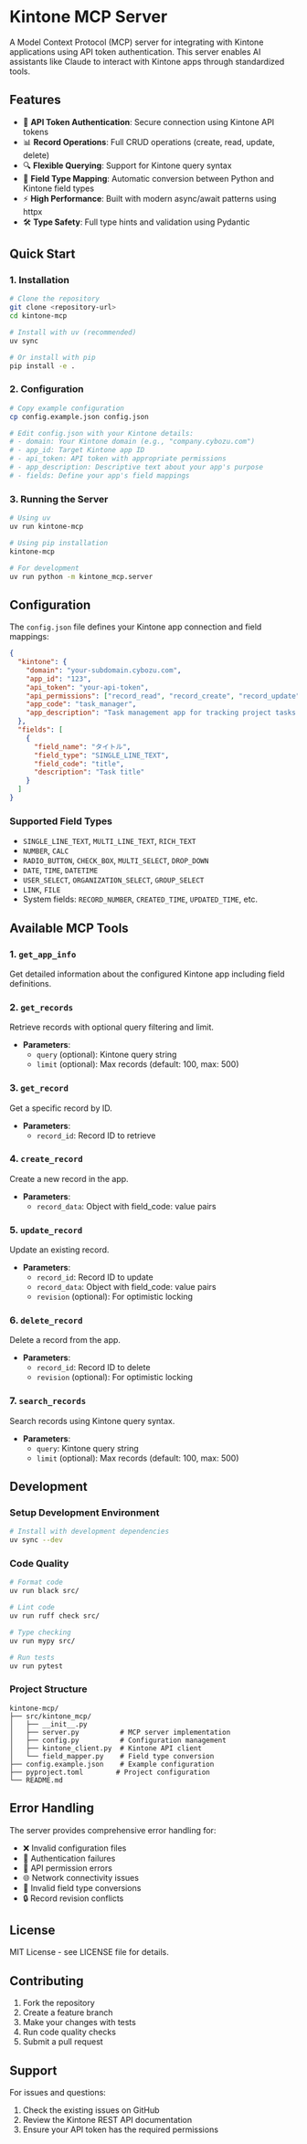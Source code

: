 # Kintone MCP Server

A Model Context Protocol (MCP) server for integrating with Kintone applications using API token authentication. This server enables AI assistants like Claude to interact with Kintone apps through standardized tools.

## Features

- 🔐 **API Token Authentication**: Secure connection using Kintone API tokens
- 📊 **Record Operations**: Full CRUD operations (create, read, update, delete)
- 🔍 **Flexible Querying**: Support for Kintone query syntax
- 🎯 **Field Type Mapping**: Automatic conversion between Python and Kintone field types
- ⚡ **High Performance**: Built with modern async/await patterns using httpx
- 🛠️ **Type Safety**: Full type hints and validation using Pydantic

## Quick Start

### 1. Installation

```bash
# Clone the repository
git clone <repository-url>
cd kintone-mcp

# Install with uv (recommended)
uv sync

# Or install with pip
pip install -e .
```

### 2. Configuration

```bash
# Copy example configuration
cp config.example.json config.json

# Edit config.json with your Kintone details:
# - domain: Your Kintone domain (e.g., "company.cybozu.com")
# - app_id: Target Kintone app ID
# - api_token: API token with appropriate permissions
# - app_description: Descriptive text about your app's purpose
# - fields: Define your app's field mappings
```

### 3. Running the Server

```bash
# Using uv
uv run kintone-mcp

# Using pip installation
kintone-mcp

# For development
uv run python -m kintone_mcp.server
```

## Configuration

The `config.json` file defines your Kintone app connection and field mappings:

```json
{
  "kintone": {
    "domain": "your-subdomain.cybozu.com",
    "app_id": "123", 
    "api_token": "your-api-token",
    "api_permissions": ["record_read", "record_create", "record_update", "record_delete"],
    "app_code": "task_manager",
    "app_description": "Task management app for tracking project tasks and progress"
  },
  "fields": [
    {
      "field_name": "タイトル",
      "field_type": "SINGLE_LINE_TEXT", 
      "field_code": "title",
      "description": "Task title"
    }
  ]
}
```

### Supported Field Types

- `SINGLE_LINE_TEXT`, `MULTI_LINE_TEXT`, `RICH_TEXT`
- `NUMBER`, `CALC`
- `RADIO_BUTTON`, `CHECK_BOX`, `MULTI_SELECT`, `DROP_DOWN`
- `DATE`, `TIME`, `DATETIME`
- `USER_SELECT`, `ORGANIZATION_SELECT`, `GROUP_SELECT`
- `LINK`, `FILE`
- System fields: `RECORD_NUMBER`, `CREATED_TIME`, `UPDATED_TIME`, etc.

## Available MCP Tools

### 1. `get_app_info`
Get detailed information about the configured Kintone app including field definitions.

### 2. `get_records`
Retrieve records with optional query filtering and limit.
- **Parameters**: 
  - `query` (optional): Kintone query string
  - `limit` (optional): Max records (default: 100, max: 500)

### 3. `get_record` 
Get a specific record by ID.
- **Parameters**:
  - `record_id`: Record ID to retrieve

### 4. `create_record`
Create a new record in the app.
- **Parameters**:
  - `record_data`: Object with field_code: value pairs

### 5. `update_record`
Update an existing record.
- **Parameters**:
  - `record_id`: Record ID to update
  - `record_data`: Object with field_code: value pairs
  - `revision` (optional): For optimistic locking

### 6. `delete_record`
Delete a record from the app.
- **Parameters**:
  - `record_id`: Record ID to delete
  - `revision` (optional): For optimistic locking

### 7. `search_records`
Search records using Kintone query syntax.
- **Parameters**:
  - `query`: Kintone query string
  - `limit` (optional): Max records (default: 100, max: 500)

## Development

### Setup Development Environment

```bash
# Install with development dependencies
uv sync --dev
```

### Code Quality

```bash
# Format code
uv run black src/

# Lint code  
uv run ruff check src/

# Type checking
uv run mypy src/

# Run tests
uv run pytest
```

### Project Structure

```
kintone-mcp/
├── src/kintone_mcp/
│   ├── __init__.py
│   ├── server.py          # MCP server implementation
│   ├── config.py          # Configuration management
│   ├── kintone_client.py  # Kintone API client
│   └── field_mapper.py    # Field type conversion
├── config.example.json    # Example configuration
├── pyproject.toml        # Project configuration
└── README.md
```

## Error Handling

The server provides comprehensive error handling for:
- ❌ Invalid configuration files
- 🔐 Authentication failures
- 🚫 API permission errors  
- 🌐 Network connectivity issues
- 📝 Invalid field type conversions
- 🔒 Record revision conflicts

## License

MIT License - see LICENSE file for details.

## Contributing

1. Fork the repository
2. Create a feature branch
3. Make your changes with tests
4. Run code quality checks
5. Submit a pull request

## Support

For issues and questions:
1. Check the existing issues on GitHub
2. Review the Kintone REST API documentation
3. Ensure your API token has the required permissions